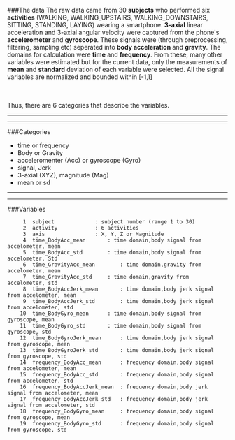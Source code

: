 ###The data
The raw data came from 30 **subjects** who performed six **activities**
(WALKING, WALKING_UPSTAIRS, WALKING_DOWNSTAIRS, SITTING, STANDING, LAYING) wearing a smartphone.
**3-axial** linear acceleration and 3-axial angular velocity were captured from the phone's **accelerometer** and **gyroscope**.
These signals were (through preprocessing, filtering, sampling etc) seperated into **body acceleration** and **gravity**.
The domains for calculation were **time** and **frequency**. From these, many other variables were estimated but for the current data, only the measurements of **mean** and **standard** deviation of each variable were selected. All the signal variables are normalized and bounded within [-1,1]

<br><br>
Thus, there are 6 categories that describe the variables.

--------------------------------------------
--------------------------------------------  
###Categories

* time or frequency
* Body or Gravity
* acceleromenter (Acc) or gyroscope (Gyro)
* signal, Jerk
* 3-axial (XYZ), magnitude (Mag)
* mean or sd

--------------------------------------------
--------------------------------------------  


###Variables
```
     1	subject				: subject number (range 1 to 30)
     2	activity			: 6 activities
     3	axis				: X, Y, Z or Magnitude
     4	time_BodyAcc_mean		: time domain,body signal from accelometer, mean
     5	time_BodyAcc_std		: time domain,body signal from accelometer, Std
     6	time_GravityAcc_mean		: time domain,gravity from accelometer, mean
     7	time_GravityAcc_std		: time domain,gravity from accelometer, std
     8	time_BodyAccJerk_mean		: time domain,body jerk signal from accelometer, mean
     9	time_BodyAccJerk_std		: time domain,body jerk signal from accelometer, std
    10	time_BodyGyro_mean		: time domain,body signal from gyroscope, mean
    11	time_BodyGyro_std		: time domain,body signal from gyroscope, std
    12	time_BodyGyroJerk_mean		: time domain,body jerk signal from gyroscope, mean
    13	time_BodyGyroJerk_std		: time domain,body jerk signal from gyroscope, std
    14	frequency_BodyAcc_mean		: frequency domain,body signal from accelometer, mean
    15	frequency_BodyAcc_std		: frequency domain,body signal from accelometer, std
    16	frequency_BodyAccJerk_mean	: frequency domain,body jerk signal from accelometer, mean
    17	frequency_BodyAccJerk_std	: frequency domain,body jerk signal from accelometer, std
    18	frequency_BodyGyro_mean		: frequency domain,body signal from gyroscope, mean
    19	frequency_BodyGyro_std		: frequency domain,body signal from gyroscope, std
```



